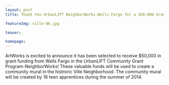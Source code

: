 ```yaml
---
layout: post
title: Thank You UrbanLIFT NeighborWorks-Wells Fargo for a $50,000 Grant!

featureImg: ville-06.jpg

teaser:

homepage:
---
```


ArtWorks is excited to announce it has been selected to receive $50,000 in grant funding from Wells Fargo in the UrbanLIFT Community Grant Program-NeighborWorks!   These valuable funds will be used to create a community mural in the histroric Ville Neighborhood.  The community mural will be created by 18 teen apprentices during the summer of 2014.
